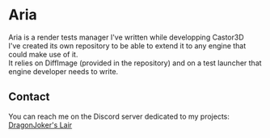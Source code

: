 Aria
====

Aria is a render tests manager I've written while developping Castor3D  
I've created its own repository to be able to extend it to any engine that could make use of it.  
It relies on DiffImage (provided in the repository) and on a test launcher that engine developer needs to write.  

Contact
-------

You can reach me on the Discord server dedicated to my projects: [DragonJoker's Lair](https://discord.gg/jue8kW)

